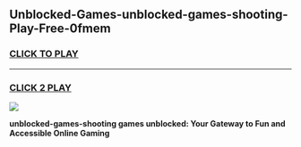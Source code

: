 
## Unblocked-Games-unblocked-games-shooting-Play-Free-0fmem
<h3>
<a href="https://premium76.site?title=unblocked-games-shooting&ref=23A">CLICK TO PLAY</a></h3>
<hr>

<h3>
<a href="https://premium76.site?title=unblocked-games-shooting&ref=23A">CLICK 2 PLAY</a>
  
</h3>

<a href="https://premium76.site?title=unblocked-games-shooting&ref=23A"><img src="https://clearcache.store/games.png"></a>


**unblocked-games-shooting games unblocked: Your Gateway to Fun and Accessible Online Gaming**
